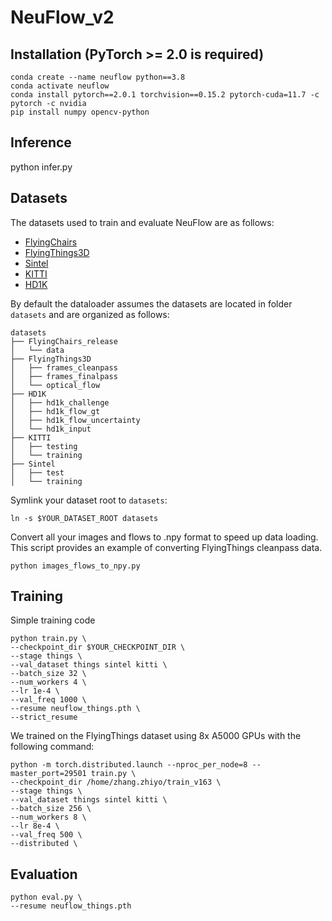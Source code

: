 # NeuFlow_v2

## Installation (PyTorch >= 2.0 is required)

```
conda create --name neuflow python==3.8
conda activate neuflow
conda install pytorch==2.0.1 torchvision==0.15.2 pytorch-cuda=11.7 -c pytorch -c nvidia
pip install numpy opencv-python
```

## Inference

python infer.py

## Datasets

The datasets used to train and evaluate NeuFlow are as follows:

* [FlyingChairs](https://lmb.informatik.uni-freiburg.de/resources/datasets/FlyingChairs.en.html#flyingchairs)
* [FlyingThings3D](https://lmb.informatik.uni-freiburg.de/resources/datasets/SceneFlowDatasets.en.html)
* [Sintel](http://sintel.is.tue.mpg.de/)
* [KITTI](http://www.cvlibs.net/datasets/kitti/eval_scene_flow.php?benchmark=flow)
* [HD1K](http://hci-benchmark.iwr.uni-heidelberg.de/) 

By default the dataloader assumes the datasets are located in folder `datasets` and are organized as follows:

```
datasets
├── FlyingChairs_release
│   └── data
├── FlyingThings3D
│   ├── frames_cleanpass
│   ├── frames_finalpass
│   └── optical_flow
├── HD1K
│   ├── hd1k_challenge
│   ├── hd1k_flow_gt
│   ├── hd1k_flow_uncertainty
│   └── hd1k_input
├── KITTI
│   ├── testing
│   └── training
├── Sintel
│   ├── test
│   └── training
```

Symlink your dataset root to `datasets`:

```shell
ln -s $YOUR_DATASET_ROOT datasets
```

Convert all your images and flows to .npy format to speed up data loading. This script provides an example of converting FlyingThings cleanpass data.
```
python images_flows_to_npy.py
```

## Training

Simple training code
```
python train.py \
--checkpoint_dir $YOUR_CHECKPOINT_DIR \
--stage things \
--val_dataset things sintel kitti \
--batch_size 32 \
--num_workers 4 \
--lr 1e-4 \
--val_freq 1000 \
--resume neuflow_things.pth \
--strict_resume
```

We trained on the FlyingThings dataset using 8x A5000 GPUs with the following command:
```
python -m torch.distributed.launch --nproc_per_node=8 --master_port=29501 train.py \
--checkpoint_dir /home/zhang.zhiyo/train_v163 \
--stage things \
--val_dataset things sintel kitti \
--batch_size 256 \
--num_workers 8 \
--lr 8e-4 \
--val_freq 500 \
--distributed \
```

## Evaluation

```
python eval.py \
--resume neuflow_things.pth
```
